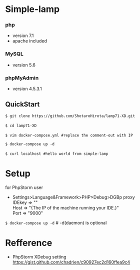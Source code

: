 # Simple-lamp


### php
* version 7.1
* apache included

### MySQL
* version 5.6

### phpMyAdmin
* version 4.5.3.1

## QuickStart
`$ git clone https://github.com/ShotaroHirota/lamp71-XD.git`

`$ cd lamp71-XD`  

`$ vim docker-compose.yml #replace the comment-out with IP`  

`$ docker-compose up -d`

`$ curl localhost #hello world from simple-lamp`  
# Setup  
for PhpStorm user
* Settings>Language&Framework>PHP>Debug>DGBp proxy  
IDEkey => ""  
Host => "{The IP of the machine running your IDE.}"  
Port => "9000"

 `$ docker-compose up -d` \# -d(daemon) is optional  

# Refference
* PhpStorm XDebug setting  
  https://gist.github.com/chadrien/c90927ec2d160ffea9c4

